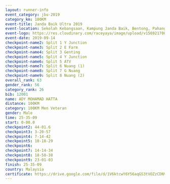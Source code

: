 ```yaml
---
layout: runner-info 
event_category: jbu-2019 
category_km: 100KM 
event-title: Janda Baik Ultra 2019  
event-location: Sekolah Kebangsaan, Kampung Janda Baik, Bentong, Pahang, Malaysia 
event-logo: https://res.cloudinary.com/raceyaya/image/upload/v1569217009/logo/janda-baik_vch1pc.jpg 
event-date: 2019-09-14 
checkpoint-name2: Split 1 Y Junction 
checkpoint-name3: Split 2 E Farm 
checkpoint-name4: Split 3 Genting 
checkpoint-name5: Split 4 Y Junction 
checkpoint-name6: Split 5 ATV 
checkpoint-name7: Split 6 Nuang (1) 
checkpoint-name8: Split 7 G Nuang 
checkpoint-name9: Split 8 Nuang (2) 
overall_rank: 63
gender_rank: 56
category_rank: 26
bib: 12001
name: ADY MOHAMAD HATTA
distance: 100KM
category: 100KM Men Veteran
gender: Male
time: 25-35-09
start: 0-00.0
checkpoint2: 44-01.6
checkpoint3: 3-20-57
checkpoint4: 7-14-42
checkpoint5: 10-18-29
checkpoint6: 
checkpoint7: 14-14-34
checkpoint8: 18-58-38
checkpoint9: 23-01-03
finish: 25-35-09
country: Malaysia
certificate: https://drive.google.com/file/d/1V6ktcwY6Y56aqGS3tVOZzCDNVNsjuqRJ/view?usp=sharing
---
```

